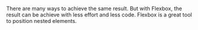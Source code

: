 There are many ways to achieve the same result. But with Flexbox, the result can be achieve with less effort and less code. Flexbox is a great tool to position nested elements.
